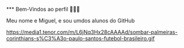 *** Bem-Vindos ao perfil 🥇🥈🥉

Meu nome e Miguel, e sou umdos alunos do GitHub

https://media1.tenor.com/m/L6jNq3Hx28cAAAAd/sombar-palmeiras-corinthians-s%C3%A3o-paulo-santos-futebol-brasileiro.gif

















